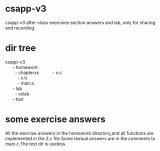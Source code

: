 # csapp-v3
csapp-v3 after-class exercises section answers and lab, only for sharing and recording.

# dir tree
csapp-v3  
&nbsp;&nbsp;&nbsp;&nbsp;&nbsp;&nbsp;- homework  
&nbsp;&nbsp;&nbsp;&nbsp;&nbsp;&nbsp;&nbsp;&nbsp;- chapterxx
&nbsp;&nbsp;&nbsp;&nbsp;&nbsp;&nbsp;&nbsp;&nbsp;&nbsp;&nbsp;- x.c   
&nbsp;&nbsp;&nbsp;&nbsp;&nbsp;&nbsp;&nbsp;&nbsp;&nbsp;&nbsp;- x.h  
&nbsp;&nbsp;&nbsp;&nbsp;&nbsp;&nbsp;&nbsp;&nbsp;&nbsp;&nbsp;- main.c  
&nbsp;&nbsp;&nbsp;&nbsp;&nbsp;&nbsp;- lab  
&nbsp;&nbsp;&nbsp;&nbsp;&nbsp;&nbsp;&nbsp;&nbsp;- xxlab  
&nbsp;&nbsp;&nbsp;&nbsp;&nbsp;&nbsp;- test  

# some exercise answers
All the exercise answers in the homework directory,and all functions are implemented in the 2.c file.Some textual answers are in the comments to main.c.The test dir is useless.
